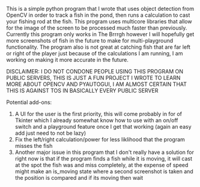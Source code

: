 This is a simple python program that I wrote that uses object detection from OpenCV in order to track a fish in the pond, then runs a calculation to cast your fishing rod at the fish. This program uses multicore libraries that allow for the image of the screen to be processed much faster than previously. Currently this program only works in The Brrrgh however I will hopefully get more screenshots of fish in the future to make for multi-playground functionality. The program also is not great at catching fish that are far left or right of the player just because of the calculations I am running, I am working on making it more accurate in the future.

DISCLAIMER: I DO NOT CONDONE PEOPLE USING THIS PROGRAM ON PUBLIC SERVERS, THIS IS JUST A FUN PROJECT I WROTE TO LEARN MORE ABOUT OPENCV AND PYAUTOGUI, I AM ALMOST CERTAIN THAT THIS IS AGAINST TOS IN BASICALLY EVERY PUBLIC SERVER

Potential add-ons:
1. A UI for the user is the first priority, this will come probably in for of Tkinter which I already somewhat know how to use with an on/off switch and a playground feature once I get that 
   working (again an easy add just need to not be lazy)
2. Fix the left/right calculation/power for less liklihood that the program misses the fish
3. Another major issue in this program that I don't really have a solution for right now is that if the program finds a fish while it is moving, it will cast at the spot the fish was and miss 
   completely, at the expense of speed might make an is_moving state where a second screenshot is taken and the position is compared and if its moving then wait
